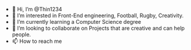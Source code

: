 - 👋 Hi, I’m @Thin1234 
- 👀 I’m interested in Front-End engineering, Football, Rugby, Creativity. 
- 🌱 I’m currently learning a Computer Science degree 
- 💞️ I’m looking to collaborate on Projects that are creative and can help people. 
- 📫 How to reach me 

<!---
Thin1234/Thin1234 is a ✨ special ✨ repository because its `README.md` (this file) appears on your GitHub profile.
You can click the Preview link to take a look at your changes.
--->

